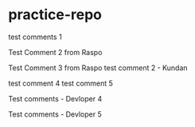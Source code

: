# practice-repo
test comments 1

Test Comment 2 from Raspo

Test Comment 3 from Raspo
test comment 2 - Kundan

test comment 4
test comment 5

Test comments - Devloper 4

Test comments - Devloper 5

